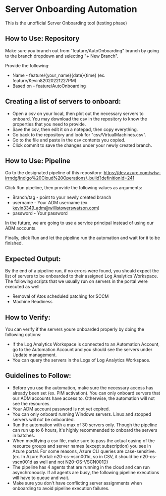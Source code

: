 # Server Onboarding Automation

This is the unofficial Server Onboarding tool (testing phase)

## How to Use: Repository

Make sure you branch out from "feature/AutoOnboarding" branch by going to the branch dropdown and selecting "+ New Branch".

Provide the following:
- Name - feature/{your_name}{date}{time} (ex. feature/Kevin82020221227PM)
- Based on - feature/AutoOnboarding

## Creating a list of servers to onboard:
- Open a csv on your local, then plot out the necessary servers to onboard. You may download the csv in the repository to know the properties that you need to provide.
- Save the csv, then edit it on a notepad, then copy everything.
- Go back to the repository and look for "csv/VirtualMachines.csv". 
- Go to the file and paste in the csv contents you copied.
- Click commit to save the changes under your newly created branch.

## How to Use: Pipeline
Go to the designated pipeline of this repository:
https://dev.azure.com/wtw-irrndg/Indigo%20Cloud%20Operations/_build?definitionId=241

Click Run pipeline, then provide the following values as arguments:
- Branch/tag - point to your newly created branch
- username - Your ADM username (ex. kevin3349_adm@willistowerswatson.com)
- password - Your password

In the future, we are going to use a service principal instead of using our ADM accounts.

Finally, click Run and let the pipeline run the automation and wait for it to be finished.

## Expected Output:

By the end of a pipeline run, if no errors were found, you should expect the list of servers to be onboarded to their assigned Log Analytics Workspace. The following scripts that we usually run on servers in the portal were executed as well:
- Removal of Atos scheduled patching for SCCM
- Machine Readiness

## How to Verify:

You can verify if the servers youre onboarded properly by doing the following options:
- If the Log Analytics Workspace is connected to an Automation Account, go to the Automation Account and you should see the servers under Update management.
- You can query the servers in the Logs of Log Analytics Workspace.

## Guidelines to Follow:
- Before you use the automation, make sure the necessary access has already been set (ex. PIM activation). You can only onboard servers that our ADM accounts have access to. Otherwise, the automation will not see the resources.
- Your ADM account password is not yet expired.
- You can only onboard running Windows servers. Linux and stopped servers will not be onboarded.
- Run the automation with a max of 30 servers only. Though the pipeline can run up to 6 hours, it's highly recommended to onboard the servers in batches.
- When modifying a csv file, make sure to pass the actual casing of the resource groups and server names (except subscription) you see in Azure portal. For some reasons, Azure CLI queries are case-sensitive. (ex. In Azure Portal: n20-os-vscn001d, so in CSV, it should be n20-os-vscn001d as well and not N20-OS-VSCN001D)
- The pipeline has 4 agents that are running in the cloud and can run asynchronously. If all agents are busy, the following pipeline executions will have to queue and wait.
- Make sure you don't have conflicting server assignments when onboarding to avoid pipeline execution failures.